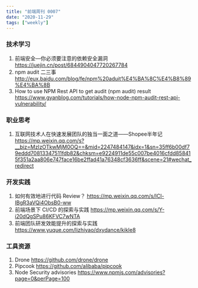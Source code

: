 ```yaml
---
title: "前端周刊 0007"
date: "2020-11-29"
tags: ["weekly"]
---
```


### 技术学习
1. 前端安全—你必须要注意的依赖安全漏洞 https://juejin.cn/post/6844904047720267784
2. npm audit 二三事 http://eux.baidu.com/blog/fe/npm%20aduit%E4%BA%8C%E4%B8%89%E4%BA%8B
3. How to use NPM Rest API to get audit (npm audit) result https://www.gyanblog.com/tutorials/how-node-npm-audit-rest-api-vulnerability/

### 职业思考
1. 互联网技术人在快速发展团队的独当一面之道——Shopee半年记 https://mp.weixin.qq.com/s?__biz=MzIzOTkwMjM0OQ==&mid=2247484147&idx=1&sn=35ff6b00df79eddd70813347511fdb82&chksm=e9224911de55c007be4016cfdd858415f351a2aa806e747face16be2ffad41a76348cf3636ff&scene=21#wechat_redirect

### 开发实践
1. 如何有效地进行代码 Review？ https://mp.weixin.qq.com/s/ICl-IBgR3aVQi4ObsB0-ww
2. 前端场景下 CI/CD 的探索与实践 https://mp.weixin.qq.com/s/Y-i20dQgSPu86KFVC7wNTA
3. 前端团队研发效能提升的探索与实践 https://www.yuque.com/lizhiyao/dxydance/kikle8

### 工具资源
1. Drone https://github.com/drone/drone
2. Pipcook https://github.com/alibaba/pipcook
3. Node Security advisories https://www.npmjs.com/advisories?page=0&perPage=100

